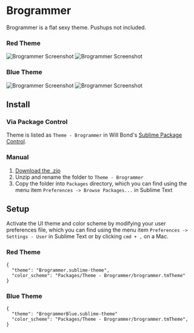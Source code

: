 # Brogrammer

Brogrammer is a flat sexy theme. Pushups not included.

### Red Theme

![Brogrammer Screenshot](http://i.imgur.com/7EPa8Wm.png)
![Brogrammer Screenshot](http://i.imgur.com/hXE6jYP.png)

### Blue Theme

![Brogrammer Screenshot](http://i.imgur.com/ePc4NYR.png)
![Brogrammer Screenshot](http://i.imgur.com/3Mo5DwD.png)

## Install

### Via Package Control

Theme is listed as `Theme - Brogrammer` in Will Bond's [Sublime Package Control](https://sublime.wbond.net).

### Manual

1. [Download the .zip](https://github.com/kenwheeler/brogrammer-theme/archive/master.zip)
2. Unzip and rename the folder to `Theme - Brogrammer`
3. Copy the folder into `Packages` directory, which you can find using the menu item `Preferences -> Browse Packages...` in Sublime Text

## Setup

Activate the UI theme and color scheme by modifying your user preferences file, which you can find using the menu item `Preferences -> Settings - User` in Sublime Text or by clicking `cmd + ,` on a Mac.

### Red Theme
```
{
  "theme": "Brogrammer.sublime-theme",
  "color_scheme": "Packages/Theme - Brogrammer/brogrammer.tmTheme"
}
```

### Blue Theme
```
{
  "theme": "BrogrammerBlue.sublime-theme"
  "color_scheme": "Packages/Theme - Brogrammer/brogrammer.tmTheme",
}
```